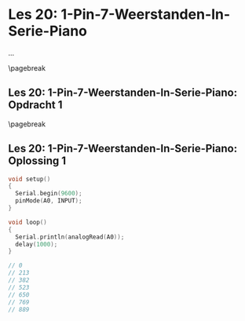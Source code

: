 # Les 20: 1-Pin-7-Weerstanden-In-Serie-Piano

...

\pagebreak

## Les 20: 1-Pin-7-Weerstanden-In-Serie-Piano: Opdracht 1

\pagebreak

## Les 20: 1-Pin-7-Weerstanden-In-Serie-Piano: Oplossing 1

```c++
void setup()
{
  Serial.begin(9600);  
  pinMode(A0, INPUT);
}

void loop()
{
  Serial.println(analogRead(A0));
  delay(1000);
}

// 0
// 213
// 382
// 523
// 650
// 769
// 889
```